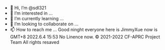 - 👋 Hi, I’m @sdl321
- 👀 I’m interested in ...
- 🌱 I’m currently learning ...
- 💞️ I’m looking to collaborate on ...
- 📫 How to reach me ...
Good ninght everyone here is JimmyXue now is GMT+8 2022.6.4 15:53 
                         No Linence now.
© 2021-2022 CF-APRC Project Team  All rights resaved																      
